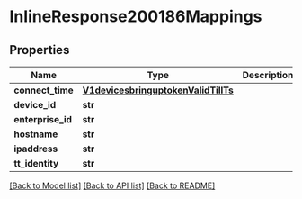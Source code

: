 # InlineResponse200186Mappings

## Properties
Name | Type | Description | Notes
------------ | ------------- | ------------- | -------------
**connect_time** | [**V1devicesbringuptokenValidTillTs**](V1devicesbringuptokenValidTillTs.md) |  | [optional] 
**device_id** | **str** |  | [optional] 
**enterprise_id** | **str** |  | [optional] 
**hostname** | **str** |  | [optional] 
**ipaddress** | **str** |  | [optional] 
**tt_identity** | **str** |  | [optional] 

[[Back to Model list]](../README.md#documentation-for-models) [[Back to API list]](../README.md#documentation-for-api-endpoints) [[Back to README]](../README.md)

